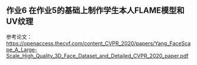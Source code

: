 ## 作业6 在作业5的基础上制作学生本人FLAME模型和UV纹理
参考论文：https://openaccess.thecvf.com/content_CVPR_2020/papers/Yang_FaceScape_A_Large-Scale_High_Quality_3D_Face_Dataset_and_Detailed_CVPR_2020_paper.pdf
